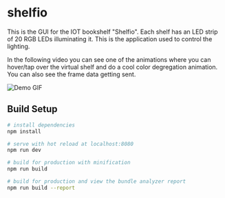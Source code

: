# shelfio
This is the GUI for the IOT bookshelf "Shelfio". Each shelf has an LED strip of 20 RGB LEDs illuminating it. This is the application used to control the lighting.

In the following video you can see one of the animations where you can hover/tap over the virtual shelf and do a cool color degregation animation. You can also see the frame data getting sent.

![Demo GIF](https://i.imgur.com/YT8Vlse.gif)

## Build Setup

``` bash
# install dependencies
npm install

# serve with hot reload at localhost:8080
npm run dev

# build for production with minification
npm run build

# build for production and view the bundle analyzer report
npm run build --report
```
